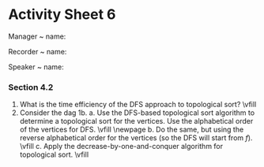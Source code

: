 # Activity Sheet 6

Manager
  ~ name:

Recorder
  ~ name:

Speaker
  ~ name:

### Section 4.2

1. What is the time efficiency of the DFS approach to topological sort?
\vfill
2. Consider the dag 1b.
    a. Use the DFS-based topological sort algorithm to determine a topological sort for the vertices. Use the alphabetical order of the vertices for DFS.
    \vfill
    \newpage
    b. Do the same, but using the reverse alphabetical order for the vertices (so the DFS will start from $f$).
    \vfill
    c. Apply the decrease-by-one-and-conquer algorithm for topological sort.
    \vfill
